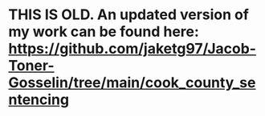 # THIS IS OLD. An updated version of my work can be found here: https://github.com/jaketg97/Jacob-Toner-Gosselin/tree/main/cook_county_sentencing

